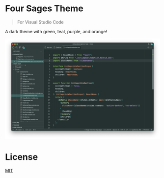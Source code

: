 # Four Sages Theme

> For Visual Studio Code

A dark theme with green, teal, purple, and orange!

![](img/screenshot.webp)

# License

[MIT](LICENSE)
